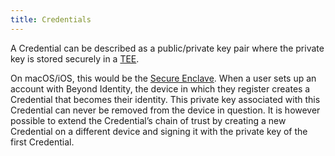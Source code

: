 ```yaml
---
title: Credentials
---
```


A Credential can be described as a public/private key pair where the private key is stored securely in a [TEE](https://en.wikipedia.org/wiki/Trusted_execution_environment). 

On macOS/iOS, this would be the [Secure Enclave](https://support.apple.com/guide/security/secure-enclave-sec59b0b31ff/web). 
When a user sets up an account with Beyond Identity, the device in which they register creates a Credential that becomes their identity. 
This private key associated with this Credential can never be removed from the device in question. It is however possible to extend the Credential’s chain of trust by creating a new Credential on a different device and signing it with the private key of the first Credential.